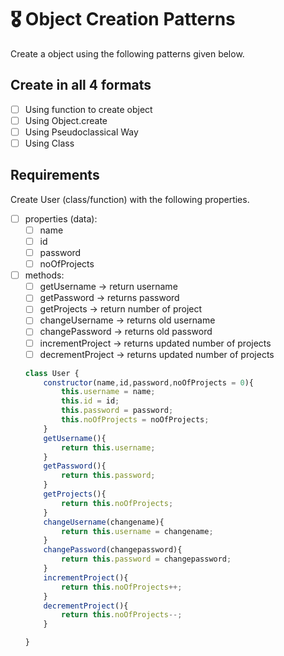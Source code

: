 # 🎖 Object Creation Patterns

Create a object using the following patterns given below.
## Create in all 4 formats
 * [ ] Using function to create object
 * [ ] Using Object.create
 * [ ] Using Pseudoclassical Way
 * [ ] Using Class

## Requirements
Create User (class/function) with the following properties.
* [ ] properties (data):
    * [ ] name
    * [ ] id
    * [ ] password
    * [ ] noOfProjects
* [ ] methods:
    * [ ] getUsername -> return username
    * [ ] getPassword -> returns password
    * [ ] getProjects -> return number of project
    * [ ] changeUsername -> returns old username
    * [ ] changePassword -> returns old password
    * [ ] incrementProject -> returns updated number of projects
    * [ ] decrementProject -> returns updated number of projects

    <!-- creating user class with data and methods -->
    ```js
    class User {
        constructor(name,id,password,noOfProjects = 0){
            this.username = name;
            this.id = id;
            this.password = password;
            this.noOfProjects = noOfProjects;
        }
        getUsername(){
            return this.username;
        }
        getPassword(){
            return this.password;
        }
        getProjects(){
            return this.noOfProjects;
        }
        changeUsername(changename){
            return this.username = changename;
        }
        changePassword(changepassword){
            return this.password = changepassword;
        }
        incrementProject(){
            return this.noOfProjects++;
        }
        decrementProject(){
            return this.noOfProjects--;
        }

    }

    ```
